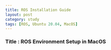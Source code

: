 ```yaml
---
title: ROS Installation Guide
layout: post
category: study
tags: [ROS, Ubuntu 20.04, MacOS]
---
```


### Title : ROS Environment Setup in MacOS

